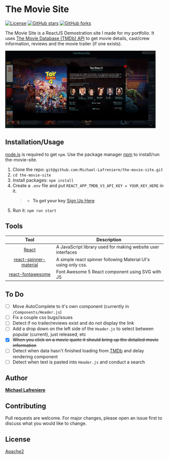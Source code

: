 # The Movie Site

[![License](https://img.shields.io/badge/license-Apache2-blue.svg?style=flat-square)](https://github.com/Michael-Lafreniere/the-movie-site/blob/master/LICENCE)
[![GitHub stars](https://img.shields.io/github/stars/Michael-Lafreniere/the-movie-site?style=flat-square)](https://github.com/Michael-Lafreniere/the-movie-site/stargazers)
[![GitHub forks](https://img.shields.io/github/forks/Michael-Lafreniere/the-movie-site.svg?style=flat-square)](https://github.com/Michael-Lafreniere/the-movie-site/network)

The Movie Site is a ReactJS Demostration site I made for my portfolio. It uses [The Movie Database (TMDb) API](https://www.themoviedb.org/documentation/api) to get movie details, cast/crew information, reviews and the movie trailer (if one exists).

![gif of the movie site](https://github.com/Michael-Lafreniere/the-movie-site/blob/master/docs/the-movie-site.gif)

## Installation/Usage

[node.js](http://nodejs.org/download/) is required to get `npm`. Use the package manager [npm](https://pip.pypa.io/en/stable/) to install/run the-movie-site.

1. Clone the repo: `git@github.com:Michael-Lafreniere/the-movie-site.git`
2. `cd the-movie-site`
3. Install packages: `npm install`
4. Create a `.env` file and put `REACT_APP_TMDB_V3_API_KEY = YOUR_KEY_HERE` in it.
   > - **To get your key** [Sign Up Here](https://www.themoviedb.org/account/signup)
5. Run it: `npm run start`

## Tools

|                                       Tool                                        | Description                                                    |
| :-------------------------------------------------------------------------------: | -------------------------------------------------------------- |
|                [React](http://facebook.github.io/react/index.html)                | A JavaScript library used for making website user interfaces   |
|  [react-spinner-material](https://www.npmjs.com/package/react-spinner-material)   | A simple react spinner following Material UI's using only css. |
| [react-fontawesome](https://www.npmjs.com/package/@fortawesome/react-fontawesome) | Font Awesome 5 React component using SVG with JS               |

## To Do

- [ ] Move AutoComplete to it's own component (currently in `/Components/Header.js`)
- [ ] Fix a couple css bugs/issues
- [ ] Detect if no trailer/reviews exist and do not display the link
- [ ] Add a drop down on the left side of the `Header.js` to select between popular (current), just released, etc
- [x] ~~When you click on a movie quote it should bring up the detailed movie information~~
- [ ] Detect when data hasn't finished loading from [TMDb](https://www.themoviedb.org) and delay rendering component
- [ ] Detect when text is pasted into `Header.js` and conduct a search

## Author

[**Michael Lafreniere**](https://github.com/Michael-Lafreniere)

## Contributing

Pull requests are welcome. For major changes, please open an issue first to discuss what you would like to change.

## License

[Apache2](https://choosealicense.com/licenses/apache-2.0/)
